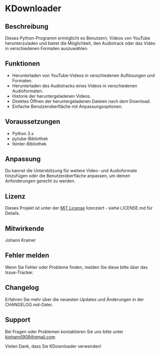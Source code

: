 # KDownloader

## Beschreibung

Dieses Python-Programm ermöglicht es Benutzern, Videos von YouTube herunterzuladen und bietet die Möglichkeit, den Audiotrack oder das Video in verschiedenen Formaten auszuwählen.

## Funktionen

- Herunterladen von YouTube-Videos in verschiedenen Auflösungen und Formaten.
- Herunterladen des Audiotracks eines Videos in verschiedenen Audioformaten.
- Historie der heruntergeladenen Videos.
- Direktes Öffnen der heruntergeladenen Dateien nach dem Download.
- Einfache Benutzeroberfläche mit Anpassungsoptionen.

## Voraussetzungen

- Python 3.x
- pytube-Bibliothek
- tkinter-Bibliothek

## Anpassung
Du kannst die Unterstützung für weitere Video- und Audioformate hinzufügen oder die Benutzeroberfläche anpassen, um deinen Anforderungen gerecht zu werden.

## Lizenz
Dieses Projekt ist unter der [MIT License](https://opensource.org/licenses/MIT) lizenziert - siehe LICENSE.md für Details.

## Mitwirkende
Johann Kramer

## Fehler melden
Wenn Sie Fehler oder Probleme finden, melden Sie diese bitte über das Issue-Tracker.

## Changelog
Erfahren Sie mehr über die neuesten Updates und Änderungen in der CHANGELOG.md-Datei.

## Support
Bei Fragen oder Problemen kontaktieren Sie uns bitte unter [kjohann1908@gmail.com](mailto:kjohann1908@gmail.com)

Vielen Dank, dass Sie KDownloader verwenden!
